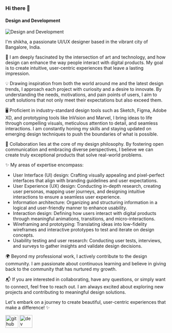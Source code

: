### Hi there 👋
#### Design and Development
![Design and Development](https://media.licdn.com/dms/image/D5616AQFFh8NVcS7sOg/profile-displaybackgroundimage-shrink_350_1400/0/1684518396290?e=1689811200&v=beta&t=7lZ4eI72Qb_JprB7PgaLw54i5y6doxR0WiIb1SaV5vY)

I'm shikha, a passionate UI/UX designer based in the vibrant city of Bangalore, India.

🎨 I am deeply fascinated by the intersection of art and technology, and how design can enhance the way people interact with digital products. My goal is to create intuitive, user-centric experiences that leave a lasting impression.

💡 Drawing inspiration from both the world around me and the latest design trends, I approach each project with curiosity and a desire to innovate. By understanding the needs, motivations, and pain points of users, I aim to craft solutions that not only meet their expectations but also exceed them.

🖥️ Proficient in industry-standard design tools such as Sketch, Figma, Adobe XD, and prototyping tools like InVision and Marvel, I bring ideas to life through compelling visuals, meticulous attention to detail, and seamless interactions. I am constantly honing my skills and staying updated on emerging design techniques to push the boundaries of what is possible.

🌟 Collaboration lies at the core of my design philosophy. By fostering open communication and embracing diverse perspectives, I believe we can create truly exceptional products that solve real-world problems.

✨ My areas of expertise encompass:

- User Interface (UI) design: Crafting visually appealing and pixel-perfect interfaces that align with branding guidelines and user expectations.
- User Experience (UX) design: Conducting in-depth research, creating user personas, mapping user journeys, and designing intuitive interactions to ensure a seamless user experience.
- Information architecture: Organizing and structuring information in a logical and user-friendly manner to enhance usability.
- Interaction design: Defining how users interact with digital products through meaningful animations, transitions, and micro-interactions.
- Wireframing and prototyping: Translating ideas into low-fidelity wireframes and interactive prototypes to test and iterate on design concepts.
- Usability testing and user research: Conducting user tests, interviews, and surveys to gather insights and validate design decisions.

🌍 Beyond my professional work, I actively contribute to the design community. I am passionate about continuous learning and believe in giving back to the community that has nurtured my growth.

📬 If you are interested in collaborating, have any questions, or simply want to connect, feel free to reach out. I am always excited about exploring new projects and contributing to meaningful design solutions.

Let's embark on a journey to create beautiful, user-centric experiences that make a difference! ✨


[<img src='https://cdn.jsdelivr.net/npm/simple-icons@3.0.1/icons/github.svg' alt='github' height='40'>](https://github.com/shikha-k-design)  [<img src='https://cdn.jsdelivr.net/npm/simple-icons@3.0.1/icons/dev-dot-to.svg' alt='dev' height='40'>](https://dev.to/ccatcode)  


